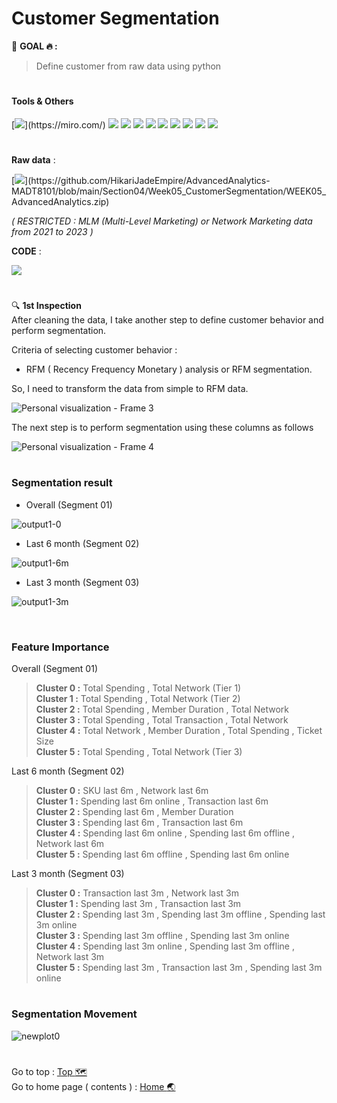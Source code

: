 # Customer Segmentation
:round_pushpin: **GOAL :fire: :**
> Define customer from raw data using python

# <h4>Tools & Others</h4>

[![](https://img.shields.io/badge/tools-miro-rgb(244,208,63)?style=f?style=flat-square&logo=miro&logoColor=white)](https://miro.com/)
[![](https://img.shields.io/badge/code-python3.10-green?style=f?style=flat-square&logo=python&logoColor=white&color=2bbc8a)](https://www.python.org/)
[![](https://img.shields.io/badge/tools-jupyter-orange?style=f?style=flat-square&logo=jupyter&logoColor=white)](https://jupyter.org/)
[![](https://img.shields.io/badge/tools-VSCode-blue?style=f?style=flat-square&logo=visualstudiocode&logoColor=white)](https://code.visualstudio.com/)
[![](https://img.shields.io/badge/tools-Pandas-green?style=f?style=flat-square&logo=pandas&logoColor=white&color=2bbc8a)](https://pandas.pydata.org/)
[![](https://img.shields.io/badge/tools-SkLearn-green?style=f?style=flat-square&logo=scikitlearn&logoColor=white&color=2bbc8a)](https://scikit-learn.org/stable/)
[![](https://img.shields.io/badge/ML-GaussianMixture-green?style=f?style=flat-square&logo=scikitlearn&logoColor=white&color=2bbc8a)](https://scikit-learn.org/stable/)
[![](https://img.shields.io/badge/OS-Mac-green?style=f?style=flat-square&logo=macos&logoColor=white)](https://www.apple.com/macos/ventura/)
[![](https://img.shields.io/badge/OS-Windows-green?style=f?style=flat-square&logo=windows&logoColor=white)](https://www.microsoft.com/)
[![](https://img.shields.io/badge/Git_Update-12_Jul_2023-brightgreen?style=f?style=flat-square&logo=github&logoColor=white)](https://github.com/)

#
**Raw data** : <br>

[![](https://img.shields.io/badge/Git-.CSV-rgb(208,211,212)?style=f?style=flat-square&logo=github&logoColor=white)](https://github.com/HikariJadeEmpire/AdvancedAnalytics-MADT8101/blob/main/Section04/Week05_CustomerSegmentation/WEEK05_AdvancedAnalytics.zip)

*( RESTRICTED : MLM (Multi-Level Marketing) or Network Marketing data from 2021 to 2023 )*

**CODE** : <br>

[![](https://colab.research.google.com/assets/colab-badge.svg)](https://colab.research.google.com/github/HikariJadeEmpire/AdvancedAnalytics-MADT8101/blob/main/Section04/Week05_CustomerSegmentation/week5-Segmentation.ipynb)

#

:mag: **1st Inspection** <br>
After cleaning the data, I take another step to define customer behavior and perform segmentation. <br>

Criteria of selecting customer behavior : 
- RFM ( Recency Frequency Monetary ) analysis or RFM segmentation.

So, I need to transform the data from simple to RFM data.

![Personal visualization - Frame 3](https://github.com/HikariJadeEmpire/AdvancedAnalytics-MADT8101/assets/118663358/7efb599c-981c-4f88-8676-770a4e0c10a2)

The next step is to perform segmentation using these columns as follows

![Personal visualization - Frame 4](https://github.com/HikariJadeEmpire/AdvancedAnalytics-MADT8101/assets/118663358/f091c9c0-cb61-4522-a04c-c43d5352bcc8)


# <h3>Segmentation result</h3>

- Overall (Segment 01)

![output1-0](https://github.com/HikariJadeEmpire/AdvancedAnalytics-MADT8101/assets/118663358/6ef1ffb0-4f00-4f03-9e66-4aba67a5ed5f)


- Last 6 month (Segment 02)

![output1-6m](https://github.com/HikariJadeEmpire/AdvancedAnalytics-MADT8101/assets/118663358/01d81b5b-ee93-4827-a935-1707f22b8fa5)

  
- Last 3 month (Segment 03)

![output1-3m](https://github.com/HikariJadeEmpire/AdvancedAnalytics-MADT8101/assets/118663358/f8468d9d-78e1-4ea0-bae8-96ca3804a8db)

<br>

<h3>Feature Importance</h3>

Overall (Segment 01)
> **Cluster 0 :** Total Spending , Total Network (Tier 1)<br>
> **Cluster 1 :** Total Spending , Total Network (Tier 2) <br>
> **Cluster 2 :** Total Spending , Member Duration , Total Network <br>
> **Cluster 3 :** Total Spending , Total Transaction , Total Network <br>
> **Cluster 4 :** Total Network , Member Duration , Total Spending , Ticket Size <br>
> **Cluster 5 :** Total Spending , Total Network (Tier 3)

Last 6 month (Segment 02)
> **Cluster 0 :** SKU last 6m , Network last 6m <br>
> **Cluster 1 :** Spending last 6m online , Transaction last 6m <br>
> **Cluster 2 :** Spending last 6m , Member Duration <br>
> **Cluster 3 :** Spending last 6m , Transaction last 6m <br>
> **Cluster 4 :** Spending last 6m online , Spending last 6m offline , Network last 6m <br>
> **Cluster 5 :** Spending last 6m offline , Spending last 6m online <br>

Last 3 month (Segment 03)
> **Cluster 0 :** Transaction last 3m , Network last 3m <br>
> **Cluster 1 :** Spending last 3m , Transaction last 3m <br>
> **Cluster 2 :** Spending last 3m , Spending last 3m offline , Spending last 3m online <br>
> **Cluster 3 :** Spending last 3m offline , Spending last 3m online <br>
> **Cluster 4 :** Spending last 3m online , Spending last 3m offline , Network last 3m <br>
> **Cluster 5 :** Spending last 3m , Transaction last 3m , Spending last 3m online <br>

# <h3>Segmentation Movement</h3>

![newplot0](https://github.com/HikariJadeEmpire/AdvancedAnalytics-MADT8101/assets/118663358/191b6e96-919d-490d-a3c4-07932537a5bd)

#
Go to top : [Top :world_map:](https://github.com/HikariJadeEmpire/AdvancedAnalytics-MADT8101/blob/main/Section04/Week05_CustomerSegmentation/week05.md#customer-segmentation) <br>
Go to home page ( contents ) : 
[Home :earth_asia:](https://github.com/HikariJadeEmpire/AdvancedAnalytics-MADT8101#advancedanalytics-madt8101)

